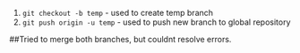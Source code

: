 1. ```git checkout -b temp``` - used to create temp branch
2. ```git push origin -u temp``` - used to push new branch to global repository

##Tried to merge both branches, but couldnt resolve errors.

